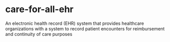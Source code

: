 # care-for-all-ehr
An electronic health record (EHR) system that provides healthcare organizations with a system to record patient encounters for reimbursement and continuity of care purposes
